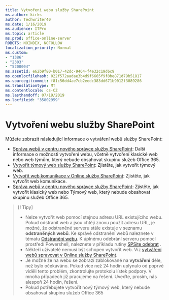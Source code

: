 ```yaml
---
title: Vytvoření webu služby SharePoint
ms.author: kirks
author: Techwriter40
ms.date: 1/16/2019
ms.audience: ITPro
ms.topic: article
ms.prod: office-online-server
ROBOTS: NOINDEX, NOFOLLOW
localization_priority: Normal
ms.custom:
- "1386"
- "2303"
- "5200004"
ms.assetid: e62b9f80-b017-42dc-9464-f4e32c19d6c9
ms.openlocfilehash: 022f572aadae3b4d9f6665f9f8be871d79b51817
ms.sourcegitcommit: f81c56dd4ae7cb2eedc383dd671b9012f3089286
ms.translationtype: MT
ms.contentlocale: cs-CZ
ms.lasthandoff: 07/19/2019
ms.locfileid: "35802959"
---
```

# <a name="create-a-sharepoint-site"></a>Vytvoření webu služby SharePoint

Můžete zobrazit následující informace o vytváření webů služby SharePoint:
- [Správa webů v centru nového správce služby SharePoint](https://docs.microsoft.com/sharepoint/manage-site-creation): Další informace o možnosti vytvoření webu, včetně vytvoření klasické web nebo web týmům, který nebude obsahovat skupinu služeb Office 365.
- [Vytvořit týmový web služby SharePoint](https://support.office.com/article/create-a-team-site-in-sharepoint-ef10c1e7-15f3-42a3-98aa-b5972711777d?ui=en-US&amp;rs=en-US&amp;ad=US): Zjistěte, jak vytvořit týmový web.
- [Vytvořit web komunikace v Online služby SharePoint](https://support.office.com/article/7fb44b20-a72f-4d2c-9173-fc8f59ba50eb): Zjistěte, jak vytvořit web komunikace.
- [Správa webů v centru nového správce služby SharePoint](https://docs.microsoft.com/sharepoint/manage-sites-in-new-admin-center#create-a-site): Zjistěte, jak vytvořit klasický web nebo Týmový web, který nebude obsahovat skupinu služeb Office 365.


  
> [! Tipy]
> - Nelze vytvořit web pomocí stejnou adresu URL existujícího webu. Pokud odstranit web a jsou chtějí znovu použít adresu URL, je možné, že odstraněné serveru stále existuje v seznamu **odstraněných webů**. Ke správě odstranění webů naleznete v tématu [Odstranění webu](https://docs.microsoft.com/sharepoint/manage-sites-in-new-admin-center#delete-a-site). K úplnému odebrání serveru pomocí prostředí Powershell, naleznete v příkladu rutiny [SPSite odebrat](https://docs.microsoft.com/sharepoint/manage-sites-in-new-admin-center#delete-a-site) .
> - Někteří uživatelé nemusí být schopen vytvořit web. Viz [vytváření webů spravovat v Online služby SharePoint](https://docs.microsoft.com/sharepoint/manage-site-creation).
> - Je možné že na webu se zobrazí zablokované na **vytváření** déle, než bylo očekáváno. Pokud více než 24 hodin uplynulo od poprvé viděli tento problém, zkontrolujte protokolu lístek podpory. V mnoha případech již pracujeme na řešení. Uveďte, prosím, nás alespoň 24 hodin, řešení.
> - Pokud potřebujete vytvořit nový týmový web, který nebude obsahovat skupinu služeb Office 365 


